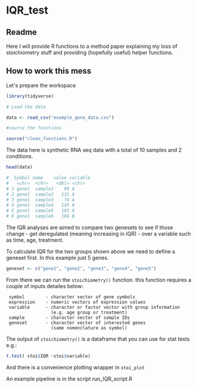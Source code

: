 # IQR_test

## Readme

Here I will provide R functions to a method paper explaining my loss of stoichiometry stuff and providing (hopefully useful) helper functions.

## How to work this mess

Let's prepare the workspace

```r
library(tidyverse)

# Load the data 

data <- read_csv("example_gene_data.csv")

#source the functions

source("clean_functions.R")

```


The data here is synthetic RNA seq data with a total of 10 samples and 2 conditions.


```r
head(data)

#  Symbol name    value variable
#   <chr>  <chr>   <dbl> <chr>   
# 1 gene1  sample1    99 A       
# 2 gene1  sample2   131 A       
# 3 gene1  sample3    74 A       
# 4 gene1  sample4   145 A       
# 5 gene1  sample5   102 A       
# 6 gene1  sample6   166 B 
```

The IQR analyses are aimed to compare two genesets to see if those change - get deregulated (meaning increasing in IQR) - over a variable such as time, age, treatment.

To calculate IQR for the two groups shown above we need to define a geneset first.
In this example just 5 genes.

```r
geneset <- c("gene1", "gene2", "gene3", "gene4", "gene5")
```


From there we can run the `stoichiometry()` function.
this function requires a couple of inputs detailes below:


     symbol        - character vector of gene symbols
     expression    - numeric vectors of expression values
     variable      - character or factor vector with group information 
                     (e.g. age group or treatment)
     sample        - character vector of sample IDs
     geneset       - character vector of interested genes 
                     (same nomenclature as symbol)

The output of `stoichiometry()` is a dataframe that you can use for stat tests e.g.:

```r
t.test( stoi$IQR ~stoi$variable)
```

And there is a convenience plotting wrapper in `stoi_plot`

An example pipeline is in the script run_IQR_script.R

